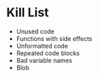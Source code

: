 Kill List
=========
* Unused code
* Functions with side effects
* Unformatted code
* Repeated code blocks
* Bad variable names
* Blob 
